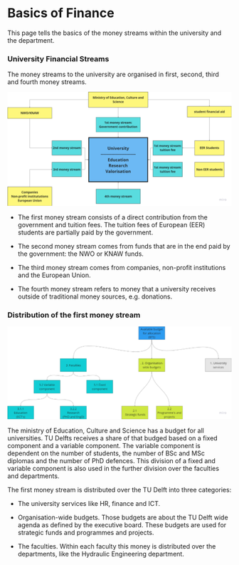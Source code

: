 # Basics of Finance

This page tells the basics of the money streams within the university and the department. 

### University Financial Streams 

The money streams to the university are organised in first, second, third and fourth money streams.  

![Money Streams](../Finance/Appendices/MoneyStreams.png)

- The first money stream consists of a direct contribution from the government and tuition fees. The tuition fees of European (EER) students are partially paid by the government. 

- The second money stream comes from funds that are in the end paid by the government: the NWO or KNAW funds. 

- The third money stream comes from companies, non-profit institutions and the European Union.  

- The fourth money stream refers to money that a university receives outside of traditional money sources, e.g. donations. 


### Distribution of the first money stream 

![Division of First Money Stream](../Finance/Appendices/DivisionFirstMoneyStream.png)

The ministry of  Education, Culture and Science has a budget for all universities. TU Delfts receives a share of that budged based on a fixed component and a variable component. The variable component is dependent on the number of students, the number of BSc and MSc diplomas and the number of PhD defences. This division of a fixed and variable component is also used in the further division over the faculties and departments.

The first money stream is distributed over the TU Delft into three categories: 
- The university services like HR, finance and ICT.

- Organisation-wide budgets. Those budgets are about the TU Delft wide agenda as defined by the executive board. These budgets are used for strategic funds and programmes and projects.

- The faculties. Within each faculty this money is distributed over the departments, like the Hydraulic Engineering department.



 